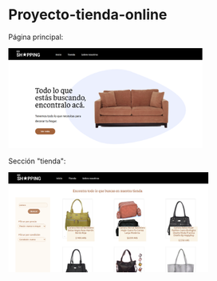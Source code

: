 # Proyecto-tienda-online

Página principal:
<p align="left">
  <img height="200" src="./Captura de pantalla de 2021-03-05 11-44-03.png" />
</p>

Sección "tienda":
<p align="left">
  <img height="200" src="./Captura de pantalla de 2021-03-05 11-47-11.png" />
</p>
